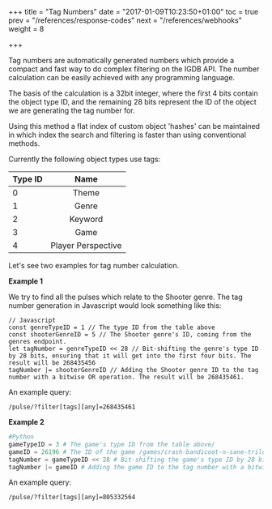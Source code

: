 +++
title = "Tag Numbers"
date = "2017-01-09T10:23:50+01:00"
toc = true
prev = "/references/response-codes"
next = "/references/webhooks"
weight = 8

+++

Tag numbers are automatically generated numbers which provide a compact and fast way to do complex filtering on the IGDB API. The number calculation can be easily achieved with any programming language.

The basis of the calculation is a 32bit integer, where the first 4 bits contain the object type ID, and the remaining 28 bits represent the ID of the object we are generating the tag number for.

Using this method a flat index of custom object 'hashes' can be maintained in which index the search and filtering is faster than using conventional methods.

Currently the following object types use tags:

| Type ID | Name |
|---------|:----:|
| 0       | Theme |
| 1       | Genre |
| 2       | Keyword |
| 3       | Game |
| 4       | Player Perspective |

Let's see two examples for tag number calculation.

**Example 1**

We try to find all the pulses which relate to the Shooter genre. The tag number generation in Javascript would look something like this:

```
// Javascript
const genreTypeID = 1 // The type ID from the table above
const shooterGenreID = 5 // The Shooter genre's ID, coming from the genres endpoint.
let tagNumber = genreTypeID << 28 // Bit-shifting the genre's type ID by 28 bits, ensuring that it will get into the first four bits. The result will be 268435456
tagNumber |= shooterGenreID // Adding the Shooter genre ID to the tag number with a bitwise OR operation. The result will be 268435461.
```

An example query:
```
/pulse/?filter[tags][any]=268435461
```

**Example 2**

```python
#Python
gameTypeID = 3 # The game's type ID from the table above/
gameID = 26196 # The ID of the game /games/crash-bandicoot-n-sane-trilogy
tagNumber = gameTypeID << 28 # Bit-shifting the game's type ID by 28 bits, ensuring that it will get into the first four bits. The result will be 805306368
tagNumber |= gameID # Adding the game ID to the tag number with a bitwise OR operation. The result will be 805332564.
```

An example query:
```
/pulse/?filter[tags][any]=805332564
```
